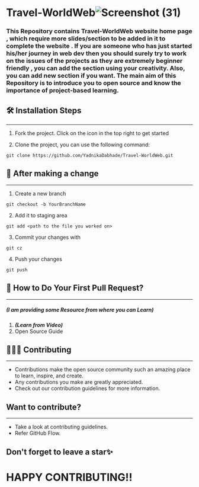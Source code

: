 # Travel-WorldWeb![Screenshot (31)](https://user-images.githubusercontent.com/99734957/206370455-fc03cae7-1420-4376-9e81-5f50436dcdb7.png)
### This Repository contains Travel-WorldWeb website home page , which require more slides/section to be added in it to complete the website . If you are someone who has just started his/her journey in web dev then you should surely try to work on the issues of the projects as they are extremely beginner friendly , you can add the section using your creativity. Also, you can add new section if you want. The main aim of this Repository is to introduce you to open source and know the importance of project-based learning.

## 🛠️ Installation Steps
***
1. Fork the project. Click on the  icon in the top right to get started

2. Clone the project, you can use the following command:
```
git clone https://github.com/YadnikaDabhade/Travel-WorldWeb.git
```
## 🥂 After making a change
---
1. Create a new branch
```
git checkout -b YourBranchName
```
2. Add it to staging area
```
git add <path to the file you worked on>
```
3. Commit your changes with
```
git cz
```
4. Push your changes
```
git push
```
## 🫴 How to Do Your First Pull Request?
---
##### (I am providing some Resource from where you can Learn)

1. ___(Learn from Video)___
2. Open Source Guide

## 👩🏽‍💻 Contributing
---
* Contributions make the open source community such an amazing place to learn, inspire, and create.
* Any contributions you make are greatly appreciated.
* Check out our contribution guidelines for more information.
## Want to contribute?
---
* Take a look at contributing guidelines.
* Refer GitHub Flow.
## Don't forget to leave a star✨
# HAPPY CONTRIBUTING!!
